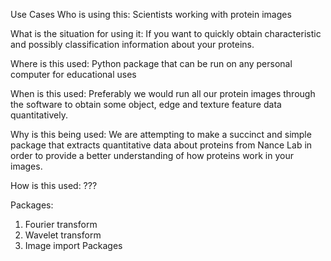 Use Cases
Who is using this: Scientists working with protein images

What is the situation for using it: If you want to quickly obtain characteristic and possibly classification information about your proteins.

Where is this used: Python package that can be run on any personal computer for educational uses

When is this used: Preferably we would run all our protein images through the software to obtain some object, edge and texture feature data quantitatively.

Why is this being used: We are attempting to make a succinct and simple package that extracts quantitative data about proteins from Nance Lab in order to provide a better understanding of how proteins work in your images.

How is this used:
???

Packages:

1. Fourier transform
2. Wavelet transform
3. Image import Packages

